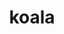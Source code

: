 ---
layout: animals&nature
title: koala
emoji: koala
permalink: 🐨.html
image: assets/img/3moji/koala.png
---